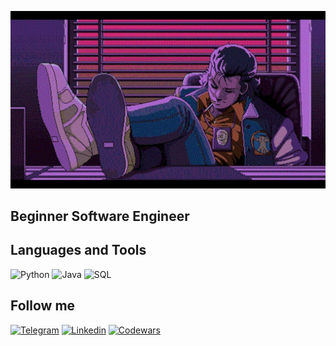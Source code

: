![Header](https://github.com/jangir-dev/jangir-dev/blob/master/assets/wp5330674-synthwave-anime-wallpapers.jpg)

## Beginner Software Engineer

## Languages and Tools

![Python](https://img.shields.io/badge/-Python-black?style=for-the-badge&logo=python)
![Java](https://img.shields.io/badge/-Java-black?style=for-the-badge&logo=java)
![SQL](https://img.shields.io/badge/-SQL-black?style=for-the-badge&logo=mysql)


## Follow me
[![Telegram](https://img.shields.io/badge/-Telegram-black?style=for-the-badge&logo=telegram)](https://t.me/janjjy)
[![Linkedin](https://img.shields.io/badge/-LinkedIn-black?style=for-the-badge&logo=linkedin)](https://linkedin.com/zhangir-ospanov)
[![Codewars](https://img.shields.io/badge/-Codewars-black?style=for-the-badge&logo=codewars)](https://www.codewars.com/users/jangir-dev)
